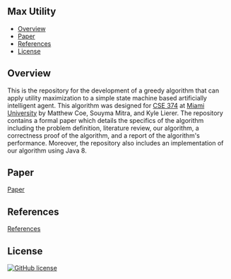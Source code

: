 ## Max Utility

- [Overview](#overview)
- [Paper](#paper)
- [References](#references)
- [License](#license)

<a name="overview"/></a>
## Overview
This is the repository for the development of a greedy algorithm that can apply utility maximization to a simple state machine based artificially intelligent agent. 
This algorithm was designed for [CSE 374](https://www.miamioh.edu/cec/academics/departments/cse/academics/course-descriptions/cse-374/index.html) at [Miami University](https://miamioh.edu) by Matthew Coe, Souyma Mitra, and Kyle Lierer. The repository contains a formal paper which details the specifics of the algorithm including the problem definition, literature review, our algorithm, a correctness proof of the algorithm, and a report of the algorithm's performance. Moreover, the repository also includes an implementation of our algorithm using Java 8.

<a name="paper"/></a>
## Paper
[Paper](UtilityMaximization.pdf)
  
<a name="references"></a>
## References
[References](NOTICE.md)

<a name="license"></a>
## License
[![GitHub license](https://img.shields.io/badge/LICENSE-APACHE%202.0-blue.svg)](LICENSE)
